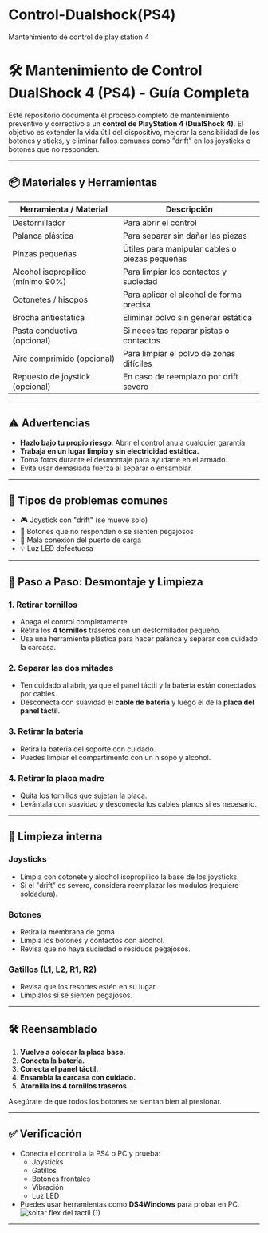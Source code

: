 # Control-Dualshock(PS4)
Mantenimiento de control de play station 4 
# 🛠️ Mantenimiento de Control DualShock 4 (PS4) - Guía Completa

Este repositorio documenta el proceso completo de mantenimiento preventivo y correctivo a un **control de PlayStation 4 (DualShock 4)**. El objetivo es extender la vida útil del dispositivo, mejorar la sensibilidad de los botones y sticks, y eliminar fallos comunes como "drift" en los joysticks o botones que no responden.

---

## 📦 Materiales y Herramientas

| Herramienta / Material | Descripción |
|------------------------|-------------|
| Destornillador  | Para abrir el control |
| Palanca plástica  | Para separar sin dañar las piezas |
| Pinzas pequeñas | Útiles para manipular cables o piezas pequeñas |
| Alcohol isopropílico (mínimo 90%) | Para limpiar los contactos y suciedad |
| Cotonetes / hisopos | Para aplicar el alcohol de forma precisa |
| Brocha antiestática | Eliminar polvo sin generar estática |
| Pasta conductiva (opcional) | Si necesitas reparar pistas o contactos |
| Aire comprimido (opcional) | Para limpiar el polvo de zonas difíciles |
| Repuesto de joystick (opcional) | En caso de reemplazo por drift severo |

---

## ⚠️ Advertencias

- **Hazlo bajo tu propio riesgo**. Abrir el control anula cualquier garantía.
- **Trabaja en un lugar limpio y sin electricidad estática.**
- Toma fotos durante el desmontaje para ayudarte en el armado.
- Evita usar demasiada fuerza al separar o ensamblar.

---

## 🧩 Tipos de problemas comunes

- 🎮 Joystick con "drift" (se mueve solo)
- 🔘 Botones que no responden o se sienten pegajosos
- 🔋 Mala conexión del puerto de carga
- 💡 Luz LED defectuosa

---

## 🔧 Paso a Paso: Desmontaje y Limpieza

### 1. **Retirar tornillos**
- Apaga el control completamente.
- Retira los **4 tornillos** traseros con un destornillador  pequeño.
- Usa una herramienta plástica para hacer palanca y separar con cuidado la carcasa.

### 2. **Separar las dos mitades**
- Ten cuidado al abrir, ya que el panel táctil y la batería están conectados por cables.
- Desconecta con suavidad el **cable de batería** y luego el de la **placa del panel táctil**.

### 3. **Retirar la batería**
- Retira la batería del soporte con cuidado.
- Puedes limpiar el compartimento con un hisopo y alcohol.

### 4. **Retirar la placa madre**
- Quita los tornillos que sujetan la placa.
- Levántala con suavidad y desconecta los cables planos si es necesario.

---

## 🧽 Limpieza interna

### Joysticks
- Limpia con cotonete y alcohol isopropílico la base de los joysticks.
- Si el "drift" es severo, considera reemplazar los módulos (requiere soldadura).

### Botones
- Retira la membrana de goma.
- Limpia los botones y contactos con alcohol.
- Revisa que no haya suciedad o residuos pegajosos.

### Gatillos (L1, L2, R1, R2)
- Revisa que los resortes estén en su lugar.
- Límpialos si se sienten pegajosos.

---

## 🛠️ Reensamblado

1. **Vuelve a colocar la placa base.**
2. **Conecta la batería.**
3. **Conecta el panel táctil.**
4. **Ensambla la carcasa con cuidado.**
5. **Atornilla los 4 tornillos traseros.**

Asegúrate de que todos los botones se sientan bien al presionar.

---

## ✅ Verificación

- Conecta el control a la PS4 o PC y prueba:
  - Joysticks
  - Gatillos
  - Botones frontales
  - Vibración
  - Luz LED
- Puedes usar herramientas como **DS4Windows** para probar en PC.
![soltar flex del tactil (1)](https://github.com/user-attachments/assets/e2cc607f-552d-40e6-bedc-cf1482ca4399)

---
